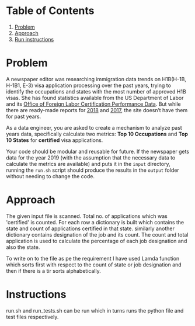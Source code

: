 # Table of Contents
1. [Problem](README.md#Problem)
2. [Approach](README.md#Approach)
3. [Run instructions](README.md#Instructions)

# Problem

A newspaper editor was researching immigration data trends on H1B(H-1B, H-1B1, E-3) visa application processing over the past years, trying to identify the occupations and states with the most number of approved H1B visas. She has found statistics available from the US Department of Labor and its [Office of Foreign Labor Certification Performance Data](https://www.foreignlaborcert.doleta.gov/performancedata.cfm#dis). But while there are ready-made reports for [2018](https://www.foreignlaborcert.doleta.gov/pdf/PerformanceData/2018/H-1B_Selected_Statistics_FY2018_Q4.pdf) and [2017](https://www.foreignlaborcert.doleta.gov/pdf/PerformanceData/2017/H-1B_Selected_Statistics_FY2017.pdf), the site doesn’t have them for past years. 

As a data engineer, you are asked to create a mechanism to analyze past years data, specifically calculate two metrics: **Top 10 Occupations** and **Top 10 States** for **certified** visa applications.

Your code should be modular and reusable for future. If the newspaper gets data for the year 2019 (with the assumption that the necessary data to calculate the metrics are available) and puts it in the `input` directory, running the `run.sh` script should produce the results in the `output` folder without needing to change the code.

# Approach

The given input file is scanned. Total no. of applications which was 'certified' is counted. For each row a dictionary is built which contains the state and count of applications certified in that state.
similarly another dictionary contains designation of the job and its count. The count and total application is used to calculate the percentage of each job designation and also the state.

To write on to the file as pe the requirement I have used Lamda function which sorts first with respect to the count of state or job designation and then if there is a tir sorts alphabetically. 

# Instructions

run.sh and run_tests.sh can be run which in turns runs the python file and test files respectively. 
